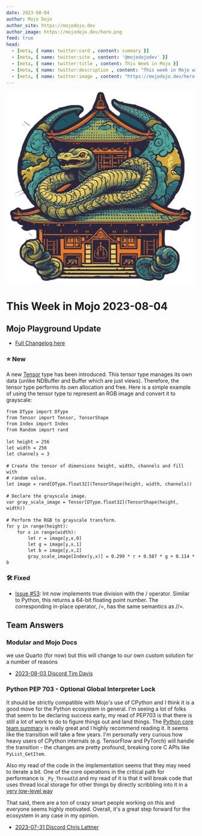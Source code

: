 ```yaml
---
date: 2023-08-04
author: Mojo Dojo
author_site: https://mojodojo.dev
author_image: https://mojodojo.dev/hero.png
feed: true
head:
  - [meta, { name: twitter:card , content: summary }]
  - [meta, { name: twitter:site , content: '@mojodojodev' }]
  - [meta, { name: twitter:title , content: This Week in Mojo }]
  - [meta, { name: twitter:description , content: "This week in Mojo with language updates, community content, and everything else related to Mojo" }]
  - [meta, { name: twitter:image , content: "https://mojodojo.dev/hero.png" }]
---
```


![Logo](/hero.png)

# This Week in Mojo 2023-08-04

## Mojo Playground Update
- [Full Changelog here](https://docs.modular.com/mojo/changelog.html#august-2023)

### ⭐ New
A new [Tensor](https://docs.modular.com/mojo/MojoStdlib/Tensor.html) type has been introduced. This tensor type manages its own data (unlike NDBuffer and Buffer which are just views). Therefore, the tensor type performs its own allocation and free. Here is a simple example of using the tensor type to represent an RGB image and convert it to grayscale:

```mojo :no-line-numbers 
from DType import DType
from Tensor import Tensor, TensorShape
from Index import Index
from Random import rand

let height = 256
let width = 256
let channels = 3

# Create the tensor of dimensions height, width, channels and fill with
# random value.
let image = rand[DType.float32](TensorShape(height, width, channels))

# Declare the grayscale image.
var gray_scale_image = Tensor[DType.float32](TensorShape(height, width))

# Perform the RGB to grayscale transform.
for y in range(height):
    for x in range(width):
        let r = image[y,x,0]
        let g = image[y,x,1]
        let b = image[y,x,2]
        gray_scale_image[Index(y,x)] = 0.299 * r + 0.587 * g + 0.114 * b
```

### 🛠️ Fixed
- [Issue #53](https://github.com/modularml/mojo/issues/53): Int now implements true division with the / operator. Similar to Python, this returns a 64-bit floating point number. The corresponding in-place operator, /=, has the same semantics as //=.

## Team Answers
### Modular and Mojo Docs 
we use Quarto (for now) but this will change to our own custom solution for a number of reasons

- [2023-08-03 Discord Tim Davis](https://discord.com/channels/1087530497313357884/1104620458168553563/1136344454802964512)

### Python PEP 703 - Optional Global Interpreter Lock
It should be strictly compatible with Mojo's use of CPython and I think it is a good move for the Python ecosystem in general. I'm seeing a lot of folks that seem to be declaring success early, my read of PEP703 is that there is still a lot of work to do to figure things out and land things. The [Python core team summary](https://discuss.python.org/t/a-steering-council-notice-about-pep-703-making-the-global-interpreter-lock-optional-in-cpython/30474) is really great and I highly recommend reading it. It seems like the transition will take a few years. I'm personally very curious how heavy users of CPython internals (e.g. TensorFlow and PyTorch) will handle the transition - the changes are pretty profound, breaking core C APIs like `PyList_GetItem`.

Also my read of the code in the implementation seems that they may need to iterate a bit. One of the core operations in the critical path for performance is `_Py_ThreadId` and my read of it is that it will break code that uses thread local storage for other things by directly scribbling into it in a [very low-level way](https://github.com/colesbury/nogil/blob/f7e45d6bfbbd48c8d5cf851c116b73b85add9fc6/Include/object.h#L428-L455)

That said, there are a ton of crazy smart people working on this and everyone seems highly motivated. Overall, it's a great step forward for the ecosystem in any case in my opinion.

- [2023-07-31 Discord Chris Lattner](https://discord.com/channels/1087530497313357884/1135312969664843846/1135332933805285457)
